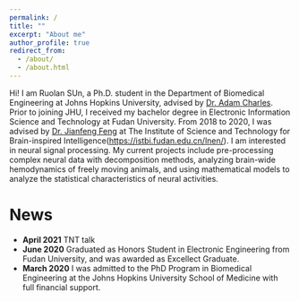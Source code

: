 ```yaml
---
permalink: /
title: ""
excerpt: "About me"
author_profile: true
redirect_from: 
  - /about/
  - /about.html
---
```


Hi! I am Ruolan SUn, a Ph.D. student in the Department of Biomedical Engineering at Johns Hopkins University, advised by [Dr. Adam Charles](https://www.bme.jhu.edu/ascharles/).
Prior to joining JHU, I received my bachelor degree in Electronic Information Science and Technology at Fudan University. From 2018 to 2020, I was advised by [Dr. Jianfeng Feng](https://www.dcs.warwick.ac.uk/~feng/) at The Institute of Science and Technology for Brain-inspired Intelligence(https://istbi.fudan.edu.cn/lnen/).
I am interested in neural signal processing. My current projects include pre-processing complex neural data with decomposition methods, analyzing brain-wide hemodynamics of freely moving animals, and using mathematical models to analyze the statistical characteristics of neural activities.

News
======
+ **April 2021** TNT talk
+ **June 2020** Graduated as Honors Student in Electronic Engineering from Fudan University, and was awarded as Excellect Graduate.
+ **March 2020** I was admitted to the PhD Program in Biomedical Engineering at the Johns Hopkins University School of Medicine with full financial support.
